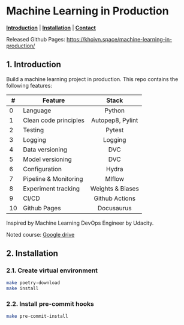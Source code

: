 # Machine Learning in Production

[**Introduction**](#1-introduction) | [**Installation**](#2-installation) | [**Contact**](#contact)

Released Github Pages: https://khoivn.space/machine-learning-in-production/

## 1. Introduction
Build a machine learning project in production. This repo contains the following features:

| # | Feature | Stack |
|---|-----------------------|:-----------------:|
| 0 | Language              | Python            |
| 1 | Clean code principles | Autopep8, Pylint  |
| 2 | Testing               | Pytest            |
| 3 | Logging               | Logging           |
| 4 | Data versioning       | DVC               |
| 5 | Model versioning      | DVC               |
| 6 | Configuration         | Hydra             |
| 7 | Pipeline & Monitoring | Mlflow            |
| 8 | Experiment tracking   | Weights & Biases  |
| 9 | CI/CD                 | Github Actions    |
| 10| Github Pages          | Docusaurus        |

Inspired by Machine Learning DevOps Engineer by Udacity.

Noted course: [Google drive](https://docs.google.com/document/d/1AnAgK40kud97YgnJrbMrQCO08XKDO0Zz8J6u3xR17_Q/edit?usp=sharing)

## 2. Installation
### 2.1. Create virtual environment
```bash
make poetry-download
make install
```

### 2.2. Install pre-commit hooks
```bash
make pre-commit-install
```
